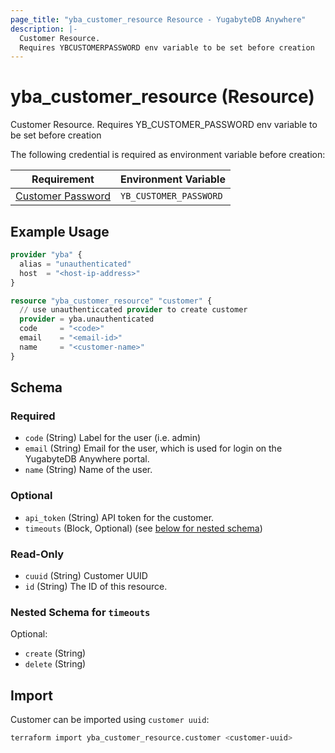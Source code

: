 ```yaml
---
page_title: "yba_customer_resource Resource - YugabyteDB Anywhere"
description: |-
  Customer Resource.
  Requires YBCUSTOMERPASSWORD env variable to be set before creation
---
```


# yba_customer_resource (Resource)

Customer Resource.
Requires YB_CUSTOMER_PASSWORD env variable to be set before creation

The following credential is required as environment variable before creation:

|Requirement|Environment Variable|
|-------|--------|
|[Customer Password](https://docs.yugabyte.com/preview/yugabyte-platform/configure-yugabyte-platform/create-admin-user/)|`YB_CUSTOMER_PASSWORD`|

## Example Usage

```terraform
provider "yba" {
  alias = "unauthenticated"
  host  = "<host-ip-address>"
}

resource "yba_customer_resource" "customer" {
  // use unauthenticcated provider to create customer
  provider = yba.unauthenticated
  code     = "<code>"
  email    = "<email-id>"
  name     = "<customer-name>"
}
```

<!-- schema generated by tfplugindocs -->
## Schema

### Required

- `code` (String) Label for the user (i.e. admin)
- `email` (String) Email for the user, which is used for login on the YugabyteDB Anywhere portal.
- `name` (String) Name of the user.

### Optional

- `api_token` (String) API token for the customer.
- `timeouts` (Block, Optional) (see [below for nested schema](#nestedblock--timeouts))

### Read-Only

- `cuuid` (String) Customer UUID
- `id` (String) The ID of this resource.

<a id="nestedblock--timeouts"></a>
### Nested Schema for `timeouts`

Optional:

- `create` (String)
- `delete` (String)

## Import

Customer can be imported using `customer uuid`:

```sh
terraform import yba_customer_resource.customer <customer-uuid>
```
